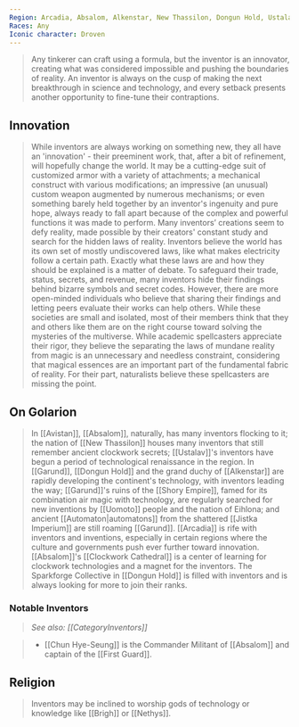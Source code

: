 ```yaml
---
Region: Arcadia, Absalom, Alkenstar, New Thassilon, Dongun Hold, Ustalav
Races: Any
Iconic character: Droven
---
```


> Any tinkerer can craft using a formula, but the inventor is an innovator, creating what was considered impossible and pushing the boundaries of reality. An inventor is always on the cusp of making the next breakthrough in science and technology, and every setback presents another opportunity to fine-tune their contraptions.



## Innovation

> While inventors are always working on something new, they all have an 'innovation' - their preeminent work, that, after a bit of refinement, will hopefully change the world. It may be a cutting-edge suit of customized armor with a variety of attachments; a mechanical construct with various modifications; an impressive (an unusual) custom weapon augmented by numerous mechanisms; or even something barely held together by an inventor's ingenuity and pure hope, always ready to fall apart because of the complex and powerful functions it was made to perform.
> Many inventors’ creations seem to defy reality, made possible by their creators' constant study and search for the hidden laws of reality. Inventors believe the world has its own set of mostly undiscovered laws, like what makes electricity follow a certain path.
> Exactly what these laws are and how they should be explained is a matter of debate. To safeguard their trade, status, secrets, and revenue, many inventors hide their findings behind bizarre symbols and secret codes. However, there are more open-minded individuals who believe that sharing their findings and letting peers evaluate their works can help others. While these societies are small and isolated, most of their members think that they and others like them are on the right course toward solving the mysteries of the multiverse. While academic spellcasters appreciate their rigor, they believe the separating the laws of mundane reality from magic is an unnecessary and needless constraint, considering that magical essences are an important part of the fundamental fabric of reality. For their part, naturalists believe these spellcasters are missing the point.


## On Golarion

> In [[Avistan]], [[Absalom]], naturally, has many inventors flocking to it; the nation of [[New Thassilon]] houses many inventors that still remember ancient clockwork secrets; [[Ustalav]]'s inventors have begun a period of technological renaissance in the region. In [[Garund]], [[Dongun Hold]] and the grand duchy of [[Alkenstar]] are rapidly developing the continent's technology, with inventors leading the way; [[Garund]]'s ruins of the [[Shory Empire]], famed for its combination air magic with technology, are regularly searched for new inventions by [[Uomoto]] people and the nation of Eihlona; and ancient [[Automaton|automatons]] from the shattered [[Jistka Imperium]] are still roaming [[Garund]]. [[Arcadia]] is rife with inventors and inventions, especially in certain regions where the culture and governments push ever further toward innovation.
> [[Absalom]]'s [[Clockwork Cathedral]] is a center of learning for clockwork technologies and a magnet for the inventors.
> The Sparkforge Collective in [[Dongun Hold]] is filled with inventors and is always looking for more to join their ranks.


### Notable Inventors

> *See also: [[CategoryInventors]]*

> - [[Chun Hye-Seung]] is the Commander Militant of [[Absalom]] and captain of the [[First Guard]].

## Religion

> Inventors may be inclined to worship gods of technology or knowledge  like [[Brigh]] or [[Nethys]].








